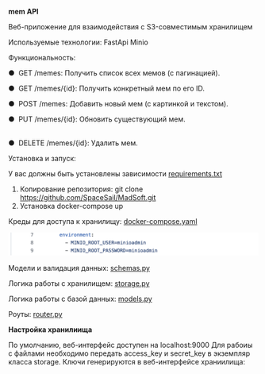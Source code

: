 **mem API**

Веб-приложение для взаимодействия с S3-совместимым хранилищем

Используемые технологии:
FastApi
Minio

Функциональность:

●  GET /memes: Получить список всех мемов (с пагинацией).

●  GET /memes/{id}: Получить конкретный мем по его ID.

●  POST /memes: Добавить новый мем (с картинкой и текстом).

●  PUT /memes/{id}: Обновить существующий мем.                                        

●  DELETE /memes/{id}: Удалить мем. 

Установка и запуск:

У вас должны быть установлены зависимости [requirements.txt](https://github.com/SpaceSail/MadSoft/blob/4cdcacd33097e05edc6d5f557fbba0e38a7e5a45/requirements.txt)

1. Копирование репозитория:
git clone https://github.com/SpaceSail/MadSoft.git
2. Установка docker-compose up

Креды для доступа к хранилищу:
[docker-compose.yaml](Docker-compose.yaml)

![alt](img/1.png)

Модели и валидация данных: [schemas.py](schemas.py)

Логика работы с хранилищем: [storage.py](storage.py)

Логика работы с базой данных: [models.py](models.py)

Роуты: [router.py](router.py)

**Настройка хранилиища**

По умолчанию, веб-интерфейс доступен на localhost:9000
Для рабоиы с файлами необходимо передать access_key и secret_key в экземпляр 
класса storage. Ключи генерируются в веб-интерфейсе храниилища:

